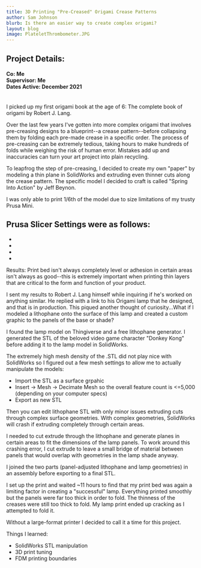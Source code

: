 ```yaml
---
title: 3D Printing "Pre-Creased" Origami Crease Patterns
author: Sam Johnson
blurb: Is there an easier way to create complex origami?
layout: blog
image: PlateletThrombometer.JPG
---
```

## Project Details:
#### Co: Me <br>Supervisor: Me <br>Dates Active: December 2021
<br>
I picked up my first origami book at the age of 6: The complete book of origami by Robert J. Lang.

Over the last few years I've gotten into more complex origami that involves pre-creasing designs to a blueprint--a crease pattern--before collapsing them by folding each pre-made crease in a specific order.
The process of pre-creasing can be extremely tedious, taking hours to make hundreds of folds while weighing the risk of human error. Mistakes add up and inaccuracies can turn your art project into plain recycling.

To leapfrog the step of pre-creasing, I decided to create my own "paper" by modeling a thin plane in SolidWorks and extruding even thinner cuts along the crease pattern. The specific model I decided to craft is called "Spring Into Action" by Jeff Beynon.

I was only able to print 1/6th of the model due to size limitations of my trusty Prusa Mini.

Prusa Slicer Settings were as follows:
- 
- 
- 
- 
- 

Results: Print bed isn't always completely level or adhesion in certain areas isn't always as good--this is extremely important when printing thin layers that are critical to the form and function of your product.

I sent my results to Robert J. Lang himself while inquiring if he's worked on anything similar. He replied with a link to his Origami lamp that he designed, and that is in production. This piqued another thought of curiosity...What if I modeled a lithophane onto the surface of this lamp and created a custom graphic to the panels of the base or shade?

I found the lamp model on Thingiverse and a free lithophane generator. I generated the STL of the beloved video game character "Donkey Kong" before adding it to the lamp model in SolidWorks. 

The extremely high mesh density of the .STL did not play nice with SolidWorks so I figured out a few mesh settings to allow me to actually manipulate the models:
- Import the STL as a surface grpahic
- Insert -> Mesh -> Decimate Mesh so the overall feature count is <=5,000 (depending on your computer specs)
- Export as new STL

Then you can edit lithophane STL with only minor issues extruding cuts through complex surface geometries. With complex geometries, SolidWorks will crash if extruding completely through certain areas.

I needed to cut extrude through the lithophane and generate planes in certain areas to fit the dimensions of the lamp panels. To work around this crashing error, I cut extrude to leave a small bridge of material between panels that would overlap with geometries in the lamp shade anyway.

I joined the two parts (panel-adjusted lithophane and lamp geometries) in an assembly before exporting to a final STL.

I set up the print and waited ~11 hours to find that my print bed was again a limiting factor in creating a "successful" lamp. Everything printed smoothly but the panels were far too thick in order to fold. The thinness of the creases were still too thick to fold. My lamp print ended up cracking as I attempted to fold it.

Without a large-format printer I decided to call it a time for this project.

Things I learned:
- SolidWorks STL manipulation
- 3D print tuning
- FDM printing boundaries
